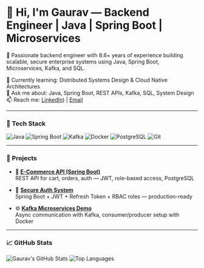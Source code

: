 # 👋 Hi, I'm Gaurav — Backend Engineer | Java | Spring Boot | Microservices

🚀 Passionate backend engineer with 8.6+ years of experience building scalable, secure enterprise systems using Java, Spring Boot, Microservices, Kafka, and SQL.

🌱 Currently learning: Distributed Systems Design & Cloud Native Architectures  
💬 Ask me about: Java, Spring Boot, REST APIs, Kafka, SQL, System Design  
📫 Reach me: [LinkedIn](https://www.linkedin.com/in/kumar-gaurav-548531113/)) | [Email](kgauravis016@gmail.com)

---

### 🧰 Tech Stack
![Java](https://img.shields.io/badge/Java-%23ED8B00.svg?style=flat&logo=openjdk&logoColor=white)
![Spring Boot](https://img.shields.io/badge/SpringBoot-%236DB33F.svg?style=flat&logo=spring&logoColor=white)
![Kafka](https://img.shields.io/badge/Kafka-231F20.svg?style=flat&logo=apachekafka)
![Docker](https://img.shields.io/badge/Docker-%230db7ed.svg?style=flat&logo=docker&logoColor=white)
![PostgreSQL](https://img.shields.io/badge/PostgreSQL-%23316192.svg?style=flat&logo=postgresql&logoColor=white)
![Git](https://img.shields.io/badge/Git-F05032.svg?style=flat&logo=git&logoColor=white)

---

### 📘 Projects

- 🛒 **[E-Commerce API (Spring Boot)](https://github.com/Gaurav1112/gaurav-dev/ecommerce-api)**  
  REST API for cart, orders, auth — JWT, role-based access, PostgreSQL

- 🔐 **[Secure Auth System](https://github.com/Gaurav1112/gaurav-dev/jwt-auth)**  
  Spring Boot + JWT + Refresh Token + RBAC roles — production-ready

- ⚙️ **[Kafka Microservices Demo](https://github.com/Gaurav1112/gaurav-dev/kafka-microservices)**  
  Async communication with Kafka, consumer/producer setup with Docker

---

### 📈 GitHub Stats

![Gaurav's GitHub Stats](https://github-readme-stats.vercel.app/api?username=your-github-username&show_icons=true&theme=radical)
![Top Languages](https://github-readme-stats.vercel.app/api/top-langs/?username=your-github-username&layout=compact&theme=radical)
